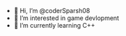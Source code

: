 - 👋 Hi, I’m @coderSparsh08
- 👀 I’m interested in game devlopment
- 🌱 I’m currently learning C++


<!---
coderSparsh08/coderSparsh08 is a ✨ special ✨ repository because its `README.md` (this file) appears on your GitHub profile.
You can click the Preview link to take a look at your changes.
--->
